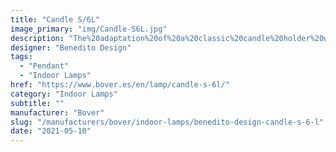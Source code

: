 ```yaml
---
title: "Candle S/6L"
image_primary: "img/Candle-S6L.jpg"
description: "The%20adaptation%20of%20a%20classic%20candle%20holder%20with%20a%20LED%20light%20source%20has%20produced%20this%20delicate%20luminaire%2C%20a%20real%20gem.%20The%20poetic%20and%20refined%20light%20creates%20and%20accentuates%20different%20areas.%20It%20also%20comes%20in%20an%20individual%20and%20triple%20version%2C%20and%20as%20a%20chandelier.%20The%20way%20it%20projects%20the%20light%20creates%20and%20highlights%20the%20spaces%2C%20creating%20warm%2C%20natural%20environments.%0A%0A%0A%0A"
designer: "Benedito Design"
tags: 
  - "Pendant"
  - "Indoor Lamps"
href: "https://www.bover.es/en/lamp/candle-s-6l/"
category: "Indoor Lamps"
subtitle: ""
manufacturer: "Bover"
slug: "/manufacturers/bover/indoor-lamps/benedito-design-candle-s-6-l"
date: "2021-05-10"
---
```


